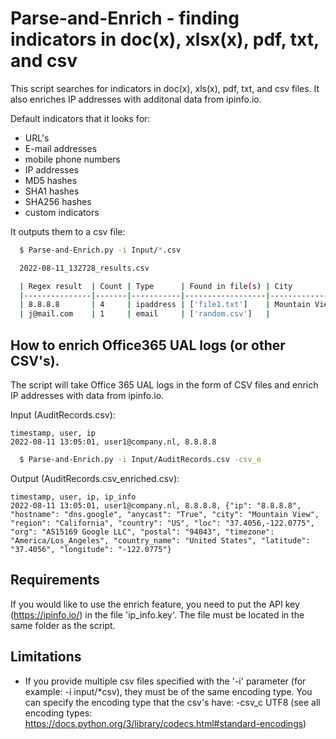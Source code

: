 # Parse-and-Enrich - finding indicators in doc(x), xlsx(x), pdf, txt, and csv

This script searches for indicators in doc(x), xls(x), pdf, txt, and csv files. It also enriches IP addresses with additonal data from ipinfo.io.

Default indicators that it looks for:
- URL's
- E-mail addresses
- mobile phone numbers
- IP addresses
- MD5 hashes
- SHA1 hashes
- SHA256 hashes
- custom indicators

It outputs them to a csv file:

```bash
  $ Parse-and-Enrich.py -i Input/*.csv

  2022-08-11_132728_results.csv

  | Regex result  | Count | Type      | Found in file(s) | City          | Country | Organization       | Full | Error
  |---------------|-------|-----------|------------------|---------------|---------|--------------------|------|------
  | 8.8.8.8       | 4     | ipaddress | ['file1.txt']    | Mountain View | US      | AS15169 Google LLC | ...  |
  | j@mail.com    | 1     | email     | ['random.csv']   |               |         |                    |      |

```


## How to enrich Office365 UAL logs (or other CSV's).

The script will take Office 365 UAL logs in the form of CSV files and enrich IP addresses with data from ipinfo.io. 

Input (AuditRecords.csv):
```
timestamp, user, ip
2022-08-11 13:05:01, user1@company.nl, 8.8.8.8
```

```bash
  $ Parse-and-Enrich.py -i Input/AuditRecords.csv -csv_e
```

Output (AuditRecords.csv_enriched.csv):
```
timestamp, user, ip, ip_info
2022-08-11 13:05:01, user1@company.nl, 8.8.8.8, {"ip": "8.8.8.8", "hostname": "dns.google", "anycast": "True", "city": "Mountain View", "region": "California", "country": "US", "loc": "37.4056,-122.0775", "org": "AS15169 Google LLC", "postal": "94043", "timezone": "America/Los_Angeles", "country_name": "United States", "latitude": "37.4056", "longitude": "-122.0775"}
```


## Requirements

If you would like to use the enrich feature, you need to put the API key (https://ipinfo.io/) in the file 'ip_info.key'. The file must be located in the same folder as the script.

## Limitations

- If you provide multiple csv files specified with the '-i' parameter (for example: -i input/*csv), they must be of the same encoding type. You can specify the encoding type that the csv's have: -csv_c UTF8 (see all encoding types: https://docs.python.org/3/library/codecs.html#standard-encodings)